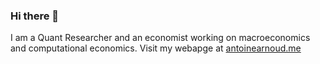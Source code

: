 ### Hi there 👋

<!--
**antoinearnoud/antoinearnoud** is a ✨ _special_ ✨ repository because its `README.md` (this file) appears on your GitHub profile.

Here are some ideas to get you started:

- 🔭 I’m currently working on ...
- 🌱 I’m currently learning ...
- 👯 I’m looking to collaborate on ...
- 🤔 I’m looking for help with ...
- 💬 Ask me about ...
- 📫 How to reach me: ...
- 😄 Pronouns: ...
- ⚡ Fun fact: ...
-->
I am a Quant Researcher and an economist working on macroeconomics and computational economics. Visit my webapge at [antoinearnoud.me](http://antoinearnoud.me)
